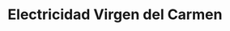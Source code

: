 ---
title: "Electricidad Virgen del Carmen"
url: /almeria/electricidad-virgen-del-carmen/
shop: electrónica
---